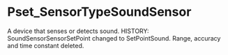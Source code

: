 # Pset_SensorTypeSoundSensor

A device that senses or detects sound. HISTORY: SoundSensorSensorSetPoint changed to SetPointSound. Range, accuracy and time constant deleted.
